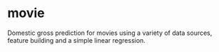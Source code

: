 movie
=====

Domestic gross prediction for movies using a variety of data sources, feature building and a simple linear regression.
